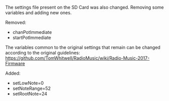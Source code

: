 The settings file present on the SD Card was also changed. Removing some variables and adding new ones.  

Removed:
- chanPotImmediate  
- startPotImmediate  

The variables common to the original settings that remain can be changed according to the original guidelines:  
https://github.com/TomWhitwell/RadioMusic/wiki/Radio-Music-2017-Firmware  

Added:  
- setLowNote=0  
- setNoteRange=52  
- setRootNote=24
